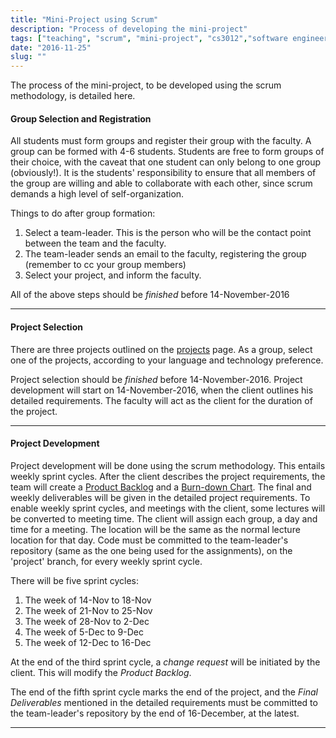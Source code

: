```yaml
---
title: "Mini-Project using Scrum"
description: "Process of developing the mini-project"
tags: ["teaching", "scrum", "mini-project", "cs3012","software engineering"]
date: "2016-11-25"
slug: ""
---
```


The process of the mini-project, to be developed using the scrum methodology, is 
detailed here.

<!--more-->

#### Group Selection and Registration
All students must form groups and register their group with the faculty. A group 
can be formed with 4-6 students. Students are free to form groups of their 
choice, with the caveat that one student can only belong to one group 
(obviously!). It is the students' responsibility to ensure that all members of 
the group are willing and able to collaborate with each other, since scrum 
demands a high level of self-organization. 

Things to do after group formation:

1. Select a team-leader. This is the person who will be the contact point 
   between the team and the faculty.
2. The team-leader sends an email to the faculty, registering the group 
   (remember to cc your group members)
3. Select your project, and inform the faculty.

All of the above steps should be *finished* before 14-November-2016 

<hr/>

#### Project Selection

There are three projects outlined on the [projects](/teaching/project-list) 
page.  As a group, select one of the projects, according to your language and 
technology preference. 

Project selection should be *finished* before 14-November-2016. Project 
development will start on 14-November-2016, when the client outlines his 
detailed requirements. The faculty will act as the client for the duration of 
the project.  

<hr/>

#### Project Development
Project development will be done using the scrum methodology. This entails 
weekly sprint cycles. After the client describes the project requirements, the 
team will create a <u>Product Backlog</u> and a <u>Burn-down Chart</u>. The 
final and weekly deliverables will be given in the detailed project 
requirements. To enable weekly sprint cycles, and meetings with the client, some 
lectures will be converted to meeting time. The client will assign each group, a 
day and time for a meeting. The location will be the same as the normal lecture 
location for that day.  Code must be committed to the team-leader's repository 
(same as the one being used for the assignments), on the 'project' branch, for 
every weekly sprint cycle.

There will be five sprint cycles:

1. The week of 14-Nov to 18-Nov
2. The week of 21-Nov to 25-Nov
3. The week of 28-Nov to 2-Dec
4. The week of 5-Dec to 9-Dec
5. The week of 12-Dec to 16-Dec

At the end of the third sprint cycle, a _change request_ will be initiated by 
the client. This will modify the *Product Backlog*.
<br/>

The end of the fifth sprint cycle marks the end of the project, and the *Final 
Deliverables* mentioned in the detailed requirements must be committed to the 
team-leader's repository by the end of 16-December, at the latest.

<hr/>









